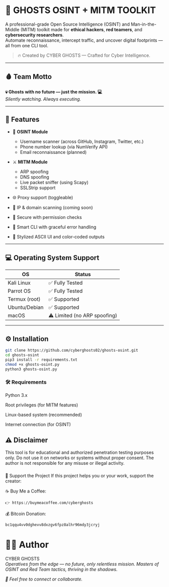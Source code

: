 # 👻 GHOSTS OSINT + MITM TOOLKIT

A professional-grade Open Source Intelligence (OSINT) and Man-in-the-Middle (MITM) toolkit made for **ethical hackers**, **red teamers**, and **cybersecurity researchers**.  
Automate reconnaissance, intercept traffic, and uncover digital footprints — all from one CLI tool.

> 🔥 Created by CYBER GHOSTS — Crafted for Cyber Intelligence.

---

## 🩸 Team Motto

**💀 Ghosts with no future — just the mission. 💻**  
_Silently watching. Always executing._

---

## 🌟 Features

- 🔎 **OSINT Module**
  - Username scanner (across GitHub, Instagram, Twitter, etc.)
  - Phone number lookup (via NumVerify API)
  - Email reconnaissance (planned)

- ⚔️ **MITM Module**
  - ARP spoofing
  - DNS spoofing
  - Live packet sniffer (using Scapy)
  - SSLStrip support

- 🌐 Proxy support (toggleable)
- 🎯 IP & domain scanning (coming soon)
- 🔐 Secure with permission checks
- 🧠 Smart CLI with graceful error handling
- 🎨 Stylized ASCII UI and color-coded outputs

---

## 💻 Operating System Support

| OS             | Status           |
|----------------|------------------|
| Kali Linux     | ✅ Fully Tested   |
| Parrot OS      | ✅ Fully Tested   |
| Termux (root)  | ✅ Supported      |
| Ubuntu/Debian  | ✅ Supported      |
| macOS          | ⚠️ Limited (no ARP spoofing) |

---

## ⚙️ Installation

```bash
git clone https://github.com/cyberghosts02/ghosts-osint.git
cd ghosts-osint
pip3 install -r requirements.txt
chmod +x ghosts-osint.py
python3 ghosts-osint.py
```
### 🛠️ Requirements
Python 3.x

Root privileges (for MITM features)

Linux-based system (recommended)

Internet connection (for OSINT)

## ⚠️ Disclaimer
This tool is for educational and authorized penetration testing purposes only.
Do not use it on networks or systems without proper consent.
The author is not responsible for any misuse or illegal activity.

### 
🤝 Support the Project
If this project helps you or your work, support the creator:

☕ Buy Me a Coffee:
```
👉 https://buymeacoffee.com/cyberghosts
```
💰 Bitcoin Donation:
```
bc1qqu4vv0dghevv8dxzgv6fpz8alhr96mdy3jcryj
```
# 👨‍💻 Author  
CYBER GHOSTS  
*Operatives from the edge — no future, only relentless mission. Masters of OSINT and Red Team tactics, thriving in the shadows.*


*📧 Feel free to connect or collaborate.*

